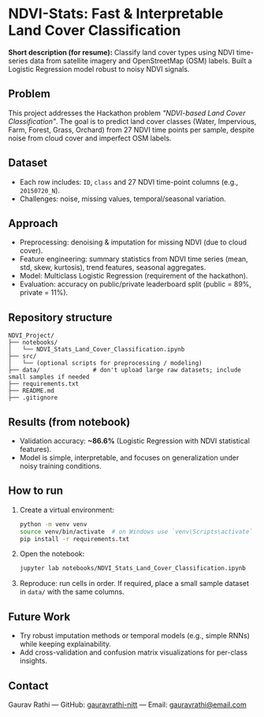 # NDVI-Stats: Fast & Interpretable Land Cover Classification

**Short description (for resume):**
Classify land cover types using NDVI time-series data from satellite imagery and OpenStreetMap (OSM) labels. Built a Logistic Regression model robust to noisy NDVI signals.

## Problem
This project addresses the Hackathon problem *"NDVI-based Land Cover Classification"*. The goal is to predict land cover classes (Water, Impervious, Farm, Forest, Grass, Orchard) from 27 NDVI time points per sample, despite noise from cloud cover and imperfect OSM labels.

## Dataset
- Each row includes: `ID`, `class` and 27 NDVI time-point columns (e.g., `20150720_N`).
- Challenges: noise, missing values, temporal/seasonal variation.

## Approach
- Preprocessing: denoising & imputation for missing NDVI (due to cloud cover).
- Feature engineering: summary statistics from NDVI time series (mean, std, skew, kurtosis), trend features, seasonal aggregates.
- Model: Multiclass Logistic Regression (requirement of the hackathon).
- Evaluation: accuracy on public/private leaderboard split (public = 89%, private = 11%).

## Repository structure
```
NDVI_Project/
├── notebooks/
│   └── NDVI_Stats_Land_Cover_Classification.ipynb
├── src/
│   └── (optional scripts for preprocessing / modeling)
├── data/               # don't upload large raw datasets; include small samples if needed
├── requirements.txt
├── README.md
├── .gitignore
```

## Results (from notebook)
- Validation accuracy: **~86.6%** (Logistic Regression with NDVI statistical features).
- Model is simple, interpretable, and focuses on generalization under noisy training conditions.

## How to run
1. Create a virtual environment:
   ```bash
   python -m venv venv
   source venv/bin/activate  # on Windows use `venv\Scripts\activate`
   pip install -r requirements.txt
   ```
2. Open the notebook:
   ```bash
   jupyter lab notebooks/NDVI_Stats_Land_Cover_Classification.ipynb
   ```
3. Reproduce: run cells in order. If required, place a small sample dataset in `data/` with the same columns.

## Future Work
- Try robust imputation methods or temporal models (e.g., simple RNNs) while keeping explainability.
- Add cross-validation and confusion matrix visualizations for per-class insights.

## Contact
Gaurav Rathi — GitHub: [gauravrathi-nitt](https://github.com/gauravrathi-nitt) — Email: gauravrathi@email.com
